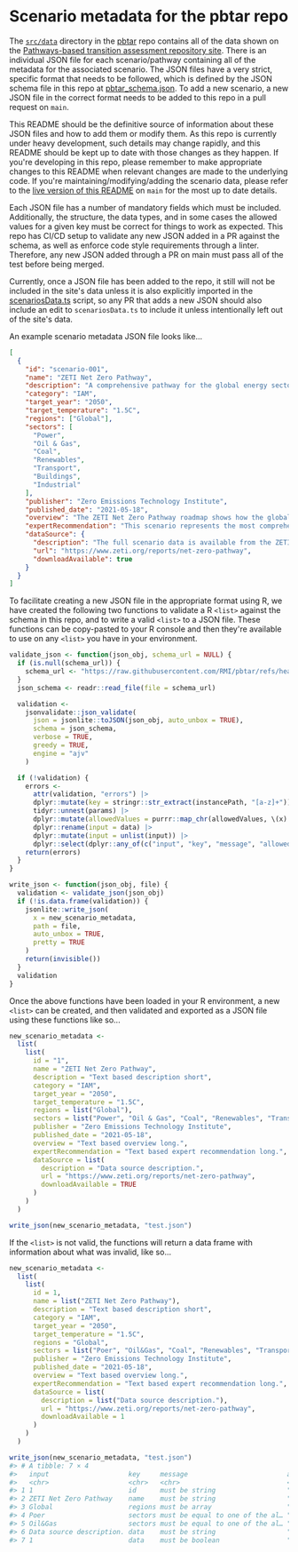 # Scenario metadata for the pbtar repo

The [`src/data`](https://github.com/RMI/pbtar/tree/main/src/data) directory in the [pbtar](https://github.com/RMI/pbtar) repo contains all of the data shown on the [Pathways-based transition assessment repository site](https://green-pebble-01f5d5c1e-main.westus2.6.azurestaticapps.net). There is an individual JSON file for each scenario/pathway containing all of the metadata for the associated scenario. The JSON files have a very strict, specific format that needs to be followed, which is defined by the JSON schema file in this repo at [pbtar_schema.json](https://github.com/RMI/pbtar/blob/main/pbtar_schema.json). To add a new scenario, a new JSON file in the correct format needs to be added to this repo in a pull request on `main`.

This README should be the definitive source of information about these JSON files and how to add them or modify them. As this repo is currently under heavy development, such details may change rapidly, and this README should be kept up to date with those changes as they happen. If you're developing in this repo, please remember to make appropriate changes to this README when relevant changes are made to the underlying code. If you're maintaining/modifying/adding the scenario data, please refer to the [live version of this README](https://github.com/RMI/pbtar/blob/main/src/data/README.md) on `main` for the most up to date details.

Each JSON file has a number of mandatory fields which must be included. Additionally, the structure, the data types, and in some cases the allowed values for a given key must be correct for things to work as expected. This repo has CI/CD setup to validate any new JSON added in a PR against the schema, as well as enforce code style requirements through a linter. Therefore, any new JSON added through a PR on main must pass all of the test before being merged.

Currently, once a JSON file has been added to the repo, it still will not be included in the site's data unless it is also explicitly imported in the [scenariosData.ts](https://github.com/RMI/pbtar/blob/main/src/data/scenariosData.ts) script, so any PR that adds a new JSON should also include an edit to `scenariosData.ts` to include it unless intentionally left out of the site's data.

An example scenario metadata JSON file looks like...

```json
[
  {
    "id": "scenario-001",
    "name": "ZETI Net Zero Pathway",
    "description": "A comprehensive pathway for the global energy sector to reach net zero by 2050",
    "category": "IAM",
    "target_year": "2050",
    "target_temperature": "1.5C",
    "regions": ["Global"],
    "sectors": [
      "Power",
      "Oil & Gas",
      "Coal",
      "Renewables",
      "Transport",
      "Buildings",
      "Industrial"
    ],
    "publisher": "Zero Emissions Technology Institute",
    "published_date": "2021-05-18",
    "overview": "The ZETI Net Zero Pathway roadmap shows how the global energy sector can achieve net zero emissions by 2050. It is designed to examine what would need to happen to the energy system over the next 30 years to achieve net zero emissions by 2050. The pathway calls for rapid deployment of available technologies between now and 2030, with clean technologies in heavy industry and long-distance transport developed and brought to market in the 2030s. The pathway also requires innovation, international cooperation, and significant investment.",
    "expertRecommendation": "This scenario represents the most comprehensive global pathway to net zero and is highly recommended as a reference scenario for any climate transition assessment. It has excellent sectoral coverage and provides detailed milestones for different technologies and regions. However, analysts should note that it may be less detailed for specific regional considerations in Southeast Asia or other developing regions. Consider complementing this scenario with regional scenarios for a more complete assessment.",
    "dataSource": {
      "description": "The full scenario data is available from the ZETI website. Free summary data is available for download, while complete datasets require a ZETI data subscription.",
      "url": "https://www.zeti.org/reports/net-zero-pathway",
      "downloadAvailable": true
    }
  }
]
```

To facilitate creating a new JSON file in the appropriate format using R, we have created the following two functions to validate a R `<list>` against the schema in this repo, and to write a valid `<list>` to a JSON file. These functions can be copy-pasted to your R console and then they're available to use on any `<list>` you have in your environment.

```r
validate_json <- function(json_obj, schema_url = NULL) {
  if (is.null(schema_url)) {
    schema_url <- "https://raw.githubusercontent.com/RMI/pbtar/refs/heads/main/pbtar_schema.json"
  }
  json_schema <- readr::read_file(file = schema_url)

  validation <-
    jsonvalidate::json_validate(
      json = jsonlite::toJSON(json_obj, auto_unbox = TRUE),
      schema = json_schema,
      verbose = TRUE,
      greedy = TRUE,
      engine = "ajv"
    )

  if (!validation) {
    errors <-
      attr(validation, "errors") |>
      dplyr::mutate(key = stringr::str_extract(instancePath, "[a-z]+")) |>
      tidyr::unnest(params) |>
      dplyr::mutate(allowedValues = purrr::map_chr(allowedValues, \(x) paste0(x, collapse = ", "))) |>
      dplyr::rename(input = data) |>
      dplyr::mutate(input = unlist(input)) |>
      dplyr::select(dplyr::any_of(c("input", "key", "message", "allowedValues")))
    return(errors)
  }
}

write_json <- function(json_obj, file) {
  validation <- validate_json(json_obj)
  if (!is.data.frame(validation)) {
    jsonlite::write_json(
      x = new_scenario_metadata,
      path = file,
      auto_unbox = TRUE,
      pretty = TRUE
    )
    return(invisible())
  }
  validation
}
```

Once the above functions have been loaded in your R environment, a new `<list>` can be created, and then validated and exported as a JSON file using these functions like so...

```r
new_scenario_metadata <-
  list(
    list(
      id = "1",
      name = "ZETI Net Zero Pathway",
      description = "Text based description short",
      category = "IAM",
      target_year = "2050",
      target_temperature = "1.5C",
      regions = list("Global"),
      sectors = list("Power", "Oil & Gas", "Coal", "Renewables", "Transport", "Buildings", "Industrial"),
      publisher = "Zero Emissions Technology Institute",
      published_date = "2021-05-18",
      overview = "Text based overview long.",
      expertRecommendation = "Text based expert recommendation long.",
      dataSource = list(
        description = "Data source description.",
        url = "https://www.zeti.org/reports/net-zero-pathway",
        downloadAvailable = TRUE
      )
    )
  )

write_json(new_scenario_metadata, "test.json")
```

If the `<list>` is not valid, the functions will return a data frame with information about what was invalid, like so...

```r
new_scenario_metadata <-
  list(
    list(
      id = 1,
      name = list("ZETI Net Zero Pathway"),
      description = "Text based description short",
      category = "IAM",
      target_year = "2050",
      target_temperature = "1.5C",
      regions = "Global",
      sectors = list("Poer", "Oil&Gas", "Coal", "Renewables", "Transport", "Buildings", "Industrial"),
      publisher = "Zero Emissions Technology Institute",
      published_date = "2021-05-18",
      overview = "Text based overview long.",
      expertRecommendation = "Text based expert recommendation long.",
      dataSource = list(
        description = list("Data source description."),
        url = "https://www.zeti.org/reports/net-zero-pathway",
        downloadAvailable = 1
      )
    )
  )

write_json(new_scenario_metadata, "test.json")
#> # A tibble: 7 × 4
#>   input                    key     message                         allowedValues
#>   <chr>                    <chr>   <chr>                           <chr>
#> 1 1                        id      must be string                  ""
#> 2 ZETI Net Zero Pathway    name    must be string                  ""
#> 3 Global                   regions must be array                   ""
#> 4 Poer                     sectors must be equal to one of the al… "Agriculture…
#> 5 Oil&Gas                  sectors must be equal to one of the al… "Agriculture…
#> 6 Data source description. data    must be string                  ""
#> 7 1                        data    must be boolean                 ""
```
